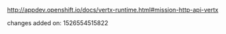 http://appdev.openshift.io/docs/vertx-runtime.html#mission-http-api-vertx

changes added on: 1526554515822
